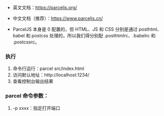 * 英文文档：https://parceljs.org/
* 中文文档（推荐）：https://www.parceljs.cn/

* ParcelJS 本身是 0 配置的，但 HTML、JS 和 CSS 分别是通过 posthtml、babel 和 postcss 处理的，所以我们得分别配 .posthtmlrc、.babelrc 和 .postcssrc。

### 执行
1. 命令行运行：parcel src/index.html
1. 访问默认地址：http://localhost:1234/
1. 查看控制台输出结果

### parcel 命令参数：
1. -p xxxx：指定打开端口